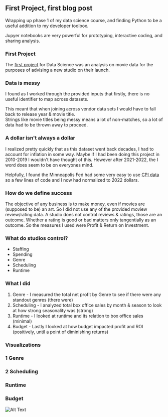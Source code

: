 ## First Project, first blog post
Wrapping up phase 1 of my data science course, and finding Python to be a useful addition to my developer toolbox.

Jupyer notebooks are very powerful for prototyping, interactive coding, and sharing analysis.

### First Project
The [first project](https://github.com/learn-co-curriculum/dsc-phase-1-project-v2-4) for Data Science was an analysis on movie data for the purposes of advising a new studio on their launch.


### Data is messy
I found as I worked through the provided inputs that firstly, there is no useful identifier to map across datasets.  

This meant that when joining across vendor data sets I would have to fall back to release year & movie title.  
Strings like movie titles being messy means a lot of non-matches, so a lot of data had to be thrown away to proceed.

### A dollar isn't always a dollar
I realized pretty quickly that as this dataset went back decades, I had to account for inflation in some way.
Maybe if I had been doing this project in 2010-2019 I wouldn't have thought of this.  However after 2021-2022, the I word does seem to be on everyones mind.

Helpfully, I found the Minneapolis Fed had some very easy to use [CPI data](https://www.minneapolisfed.org/about-us/monetary-policy/inflation-calculator/consumer-price-index-1913-) so a few lines of code and I now had normalized to 2022 dollars.

### How do we define success
The objective of any business is to make money, even if movies are (supposed to be) an art.  So I did not use any of the provided moview review/rating data.  A studio does not control reviews & ratings, those are an outcome.  Whether a rating is good or bad matters only tangentially as an outcome.  So the measures I used were Profit & Return on Investment.

### What do studios control?
* Staffing
* Spending
* Genre
* Scheduling
* Runtime

### What I did
1. Genre - I measured the total net profit by Genre to see if there were any standout genres (there were)
2. Scheduling - I analyzed total box office sales by month & season to look at how strong seasonality was (strong)
3. Runtime - I looked at runtime and its relation to box office sales (minimal) 
4. Budget - Lastly I looked at how budget impacted profit and ROI (positively, until a point of diminishing returns)

### Visualizations 
### 1 Genre 

### 2 Scheduling

### Runtime

### Budget

![Alt Text](https://media.giphy.com/media/bOwOAey4MDO3ivBkgK/giphy.gif?cid=ecf05e47ee85jfyqagqyk139l7l7vphstgw0mrc2ym3amhdz&rid=giphy.gif&ct=g)
